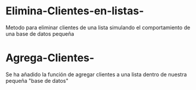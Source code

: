 # Elimina-Clientes-en-listas-
Metodo para eliminar clientes de una lista simulando el comportamiento de una base de datos pequeña

# Agrega-Clientes-
Se ha añadido la función de agregar clientes a una lista dentro de nuestra pequeña "base de datos"